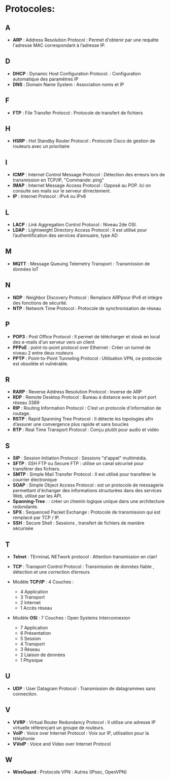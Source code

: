 # Protocoles:

## A
- **ARP**            :  Address Resolution Protocol            : Permet d'obtenir par une requête l'adresse MAC correspondant à l’adresse IP.
## D
- **DHCP**           :  Dynamic Host Configuration Protocol.   : Configuration automatique des paramètres IP 
- **DNS**            :  Domain Name System                     : Association noms et IP
## F
- **FTP**            :  File Transfer Protocol                 : Protocole de transfert de fichiers
##  H
- **HSRP**           :  Hot Standby Router Protocol            : Protocole Cisco de gestion de routeurs avec un prioritaire 
## I
- **ICMP**           :  Internet Control Message Protocol      : Détection des erreurs lors de transmission en TCP/IP, "Commande: ping"
- **IMAP**           :  Internet Message Access Protocol       : Opposé au POP. Ici on consulte ses mails sur le serveur dirrectement.
- **IP**             :  Internet Protocol                      : IPv4 ou IPv6
## L
- **LACP**           :  Link Aggregation Control Protocol      : Niveau 2de OSI.
- **LDAP**           :  Lightweight Directory Access Protocol  : Il est utilisé pour l’authentification des services d’annuaire, type AD
## M
- **MQTT**           :  Message Queuing Telemetry Transport    : Transmission de données IoT
## N
- **NDP**            : Neighbor Discovery Protocol             : Remplace ARPpour IPv6 et intègre des fonctions de sécurité.
- **NTP**            :  Network Time Protocol                  : Protocole de synchronisation de réseau
## P
- **POP3**           :  Post Office Protocol                   : Il permet de télécharger et stosk en local des e-mails d'un serveur vers un client  
- **PPPoE**          :  point-to-point protocol over Ethernet  : Créer un tunnel de niveau 2 entre deux routeurs
- **PPTP**           :  Point-to-Point Tunneling Protocol      : Utilisation VPN, ce protocole est obsolète et vulnérable.
## R
- **RARP**           :  Reverse Address Resolution Protocol    : Inverse de ARP
- **RDP**            :  Remote Desktop Protocol                : Bureau à distance avec le port port réseau 3389 
- **RIP**            :  Routing Information Protocol           : C’est un protocole d'information de routage.
- **RSTP**           :  Rapid Spanning Tree Protocol           : Il détecte les topologies afin d’assurer une convergence plus rapide et sans boucles
- **RTP**            :  Real Time Transport Protocol           : Conçu plutôt pour audio et vidéo
## S
- **SIP**            :  Session Initiation Protocol            : Sessions "d'appel" multimédia.
- **SFTP**           :  SSH FTP ou Secure FTP                  : utilise un canal sécurisé pour transférer des fichiers.
- **SMTP**           :  Simple Mail Transfer Protocol          : Il est utilisé pour transférer le courrier électronique
- **SOAP**           :  Simple Object Access Protocol          :  est un protocole de messagerie permettant d'échanger des informations structurées dans des services Web, utilisé par les API.
- **Spanning-Tree**  :                                         : créer un chemin logique unique dans une architecture redondante.
- **SPX**            :  Sequenced Packet Exchange              : Protocole de transmission qui est remplacé par TCP / IP.
- **SSH**            :  Secure Shell                           : Sessions , transfert de fichiers de manière sécurisée
## T
- **Telnet**         :  TErminaL NETwork protocol              : Attention transmission en clair!
- **TCP**            :  Transport Control Protocol             : Transmission de données fiable , détection et une correction d’erreurs
- Modèle **TCP/IP**  : 4 Couches :  
  * 4  Application
  * 3  Transport
  * 2  Internet
  * 1  Accès réseau
  
- Modèle **OSI**     : 7 Couches :   Open Systems Interconnexion 
   * 7  Application
   * 6  Présentation
   * 5  Session 
   * 4  Transport
   * 3  Réseau
   * 2  Liaison de données
   * 1  Physique

## U
- **UDP**            :  User Datagram Protocol                 : Transmission de datagrammes sans connection.
## V
- **VVRP**           :  Virtual Router Redundancy Protocol     : Il utilise une adresse IP virtuelle référençant un groupe de routeurs.
- **VoIP**           :  Voice over Internet Protocol           : Voix sur IP, utilisation pour la téléphonie
- **VVoIP**          :  Voice and Video over Internet Protocol 
## W
- **WireGuard**      :  Protocole VPN                          : Autres (IPsec, OpenVPN)
